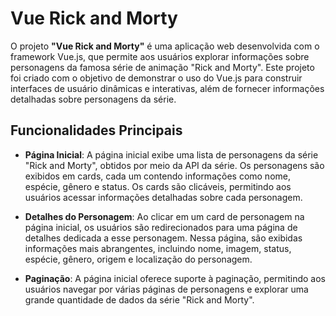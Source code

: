 # Vue Rick and Morty
O projeto **"Vue Rick and Morty"** é uma aplicação web desenvolvida com o framework Vue.js, que permite aos usuários explorar informações sobre personagens da famosa série de animação "Rick and Morty". Este projeto foi criado com o objetivo de demonstrar o uso do Vue.js para construir interfaces de usuário dinâmicas e interativas, além de fornecer informações detalhadas sobre personagens da série.

## Funcionalidades Principais

- **Página Inicial**: A página inicial exibe uma lista de personagens da série "Rick and Morty", obtidos por meio da API da série. Os personagens são exibidos em cards, cada um contendo informações como nome, espécie, gênero e status. Os cards são clicáveis, permitindo aos usuários acessar informações detalhadas sobre cada personagem.

- **Detalhes do Personagem**: Ao clicar em um card de personagem na página inicial, os usuários são redirecionados para uma página de detalhes dedicada a esse personagem. Nessa página, são exibidas informações mais abrangentes, incluindo nome, imagem, status, espécie, gênero, origem e localização do personagem.

- **Paginação**: A página inicial oferece suporte à paginação, permitindo aos usuários navegar por várias páginas de personagens e explorar uma grande quantidade de dados da série "Rick and Morty".